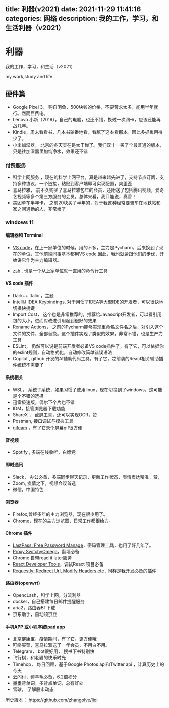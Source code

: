 title: 利器(v2021)
date: 2021-11-29 11:41:16
categories: 网络
description: 我的工作，学习，和生活利器（v2021）
---


# 利器

我的工作，学习，和生活（v2021）

my work,study and life.

## 硬件篇

* Google Pixel 3， 购自闲鱼，500块钱的价格，不要苛求太多，能用半年就行。然而巨费电。
* Lenovo 小新（2019），自己的电脑，也还不错，换过一次网卡，应该还能再战几年。
* Kindle，周末看看书，几本书轮番地看，看腻了这本看那本。因此多抓鱼用得少了。
* 小米加湿器， 北京的冬天实在是太干燥了。我们双十一买了个最普通的版本，只是往加湿器里加纯净水，效果还不错


### 付费服务

* 科学上网服务 ，现在的科学上网平台，真是越来越先进了，支持节点订阅，支持多种协议，一个链接，粘贴到客户端即可实现配置，爽歪歪
* 喜马拉雅， 前不久购买了喜马拉雅包年的会员，还附送了包括腾讯视频，爱奇艺视频等多个第三方服务的会员，总体来看，我只能说，真香！
* 美团单车半年卡， 之前20块买了半年的，对于我这种经常要骑车在地铁站和家之间通勤的人，非常棒了


### windows 11

#### 编辑器和 Terminal


* [VS code](https://code.visualstudio.com/)，在上一家单位的时候，用的不多，主力是Pycharm，后来换到了现在的单位，其他前端同事基本都用VS code.因此，我也就紧跟他们的步伐，开始讲它作为主力编辑器。

* [zsh](https://ohmyz.sh/) , 也是一个从上家单位就一直用的命令行工具

#### VS code 插件

* Dark++ Italic ，主题
* IntelliJ IDEA Keybindings, 对于用惯了IDEA等大型IDE的开发者，可以很快地切换快捷键
* Import Cost， 这个也是非常推荐的，推荐给Javascript开发者，可以看引用包的大小，进而对改进引用起到很好的效果
* Rename Actions， 之前的Pycharm能够实现重命名文件名之后，对引入这个文件的文件，全部替换。这个插件实现了类似的效果，非常不错，也是生产力工具
* ESLint， 仍然可以说是前端开发者必备VS code插件了，有了它，可以依据你的eslint规则，自动格式化，自动修改简单错误语法
* Copilot , github 开发的AI辅助代码工具，有了它，之前装的React相关辅助插件统统不需要了


#### 系统相关

* WSL， 系统子系统，如果习惯了使用linux，现在切换到了windows，这可能是个不错的选择
* 迅雷极速版，偶尔下个片也不错
* IDM，接管浏览器下载功能
* ShareX ， 截屏工具，还可以实现OCR，赞
* Postman, 接口调试与模拟工具
* [gifcam](https://gifcam.en.softonic.com/) ，有了它录个屏幕gif很方便


#### 音视频

* Spotify , 多端在线收听，白嫖党


#### 即时通讯

* Slack， 办公必备，多端同步聊天记录，更新工作状态，表情表达精准，赞,
* Zoom, 疫情之下，视频会议首选
* 微信，中国特色

#### 浏览器

* Firefox,曾经多年的主力浏览器，现在很少用了。
* Chrome，现在的主力浏览器，日常工作都很给力。

#### Chrome 插件


* [LastPass: Free Password Manage](https://chrome.google.com/webstore/detail/lastpass-free-password-ma/hdokiejnpimakedhajhdlcegeplioahd)，密码管理工具，也用了好几年了。
* [Proxy SwitchyOmega](https://chrome.google.com/webstore/detail/proxy-switchyomega/padekgcemlokbadohgkifijomclgjgif)，翻墙必备
* Chrome 自带read it later服务
* [React Developer Tools](https://chrome.google.com/webstore/detail/react-developer-tools/fmkadmapgofadopljbjfkapdkoienihi?utm_source=chrome-app-launcher-info-dialog)，调试React 项目必备
* [Requestly: Redirect Url, Modify Headers etc](https://chrome.google.com/webstore/detail/requestly-redirect-url-mo/mdnleldcmiljblolnjhpnblkcekpdkpa) , 同样是我开发必备的插件 


#### 路由器(openwrt)

* OpencLash，科学上网，分流利器
* docker，自己搭建每日邮件提醒服务
* aria2，路由器BT下载
* 京东助手，自动领京豆


#### 手机APP 或小程序或Ipad app

* 北京健康宝，疫情期间，有了它，更方便哦
* 叮咚买菜，喜马拉雅送了一年会员，不用白不用。
* Telegram， bot很好用， 搜书下书特别快
* 飞行棋，和老婆的快乐时光
* Timehop， 每日回顾，基于Google Photos api和Twitter api ，计算历史上的今天
* 云闪付，薅羊毛必备，6.2倍积分
* 墨墨背单词，多背点单词，总有好处
* 雪球， 了解股市动态


历史版本： https://github.com/zhangolve/liqi